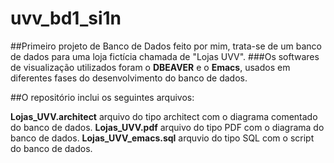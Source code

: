 # uvv_bd1_si1n
##Primeiro projeto de Banco de Dados feito por mim, trata-se de um banco de dados para uma loja fictícia chamada de "Lojas UVV".
###Os softwares de visualização utilizados foram o **DBEAVER** e o **Emacs**, usados em diferentes fases do desenvolvimento do banco de dados.

##O repositório inclui os seguintes arquivos:

**Lojas_UVV.architect** arquivo do tipo architect com o diagrama comentado do banco de dados.
**Lojas_UVV.pdf** arquivo do tipo PDF com o diagrama do banco de dados.
**Lojas_UVV_emacs.sql** arquvio do tipo SQL com o script do banco de dados.

